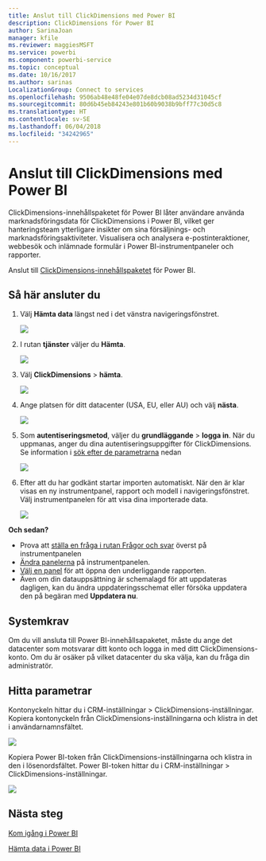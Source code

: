 ```yaml
---
title: Anslut till ClickDimensions med Power BI
description: ClickDimensions för Power BI
author: SarinaJoan
manager: kfile
ms.reviewer: maggiesMSFT
ms.service: powerbi
ms.component: powerbi-service
ms.topic: conceptual
ms.date: 10/16/2017
ms.author: sarinas
LocalizationGroup: Connect to services
ms.openlocfilehash: 9506ab48e48fe04e07de8dcb08ad5234d31045cf
ms.sourcegitcommit: 80d6b45eb84243e801b60b9038b9bff77c30d5c8
ms.translationtype: HT
ms.contentlocale: sv-SE
ms.lasthandoff: 06/04/2018
ms.locfileid: "34242965"
---
```

# <a name="connect-to-clickdimensions-with-power-bi"></a>Anslut till ClickDimensions med Power BI
ClickDimensions-innehållspaketet för Power BI låter användare använda marknadsföringsdata för ClickDimensions i Power BI, vilket ger hanteringsteam ytterligare insikter om sina försäljnings- och marknadsföringsaktiviteter. Visualisera och analysera e-postinteraktioner, webbesök och inlämnade formulär i Power BI-instrumentpaneler och rapporter.

Anslut till [ClickDimensions-innehållspaketet](https://app.powerbi.com/getdata/services/click-dimensions) för Power BI.

## <a name="how-to-connect"></a>Så här ansluter du
1. Välj **Hämta data** längst ned i det vänstra navigeringsfönstret.
   
   ![](media/service-connect-to-clickdimensions/getdata.png)
2. I rutan **tjänster** väljer du **Hämta**.
   
   ![](media/service-connect-to-clickdimensions/services.png)
3. Välj **ClickDimensions** \> **hämta**.
   
   ![](media/service-connect-to-clickdimensions/clickdimensions.png)
4. Ange platsen för ditt datacenter (USA, EU, eller AU) och välj **nästa**.
   
   ![](media/service-connect-to-clickdimensions/params.png)
5. Som **autentiseringsmetod**, väljer du **grundläggande** \> **logga in**. När du uppmanas, anger du dina autentiseringsuppgifter för ClickDimensions. Se information i [sök efter de parametrarna](#FindingParams) nedan
   
    ![](media/service-connect-to-clickdimensions/creds.png)
6. Efter att du har godkänt startar importen automatiskt. När den är klar visas en ny instrumentpanel, rapport och modell i navigeringsfönstret. Välj instrumentpanelen för att visa dina importerade data.
   
     ![](media/service-connect-to-clickdimensions/dashboard.png)

**Och sedan?**

* Prova att [ställa en fråga i rutan Frågor och svar](power-bi-q-and-a.md) överst på instrumentpanelen
* [Ändra panelerna](service-dashboard-edit-tile.md) på instrumentpanelen.
* [Välj en panel](service-dashboard-tiles.md) för att öppna den underliggande rapporten.
* Även om din datauppsättning är schemalagd för att uppdateras dagligen, kan du ändra uppdateringsschemat eller försöka uppdatera den på begäran med **Uppdatera nu**.

## <a name="system-requirements"></a>Systemkrav
Om du vill ansluta till Power BI-innehållsapaketet, måste du ange det datacenter som motsvarar ditt konto och logga in med ditt ClickDimensions-konto. Om du är osäker på vilket datacenter du ska välja, kan du fråga din administratör.

<a name="FindingParams"></a>

## <a name="finding-parameters"></a>Hitta parametrar
Kontonyckeln hittar du i CRM-inställningar \> ClickDimensions-inställningar. Kopiera kontonyckeln från ClickDimensions-inställningarna och klistra in det i användarnamnsfältet.  

![](media/service-connect-to-clickdimensions/crm.png)  

Kopiera Power BI-token från ClickDimensions-inställningarna och klistra in den i lösenordsfältet. Power BI-token hittar du i CRM-inställningar \> ClickDimensions-inställningar.  

![](media/service-connect-to-clickdimensions/crm2.png)  

## <a name="next-steps"></a>Nästa steg
[Kom igång i Power BI](service-get-started.md)

[Hämta data i Power BI](service-get-data.md)

